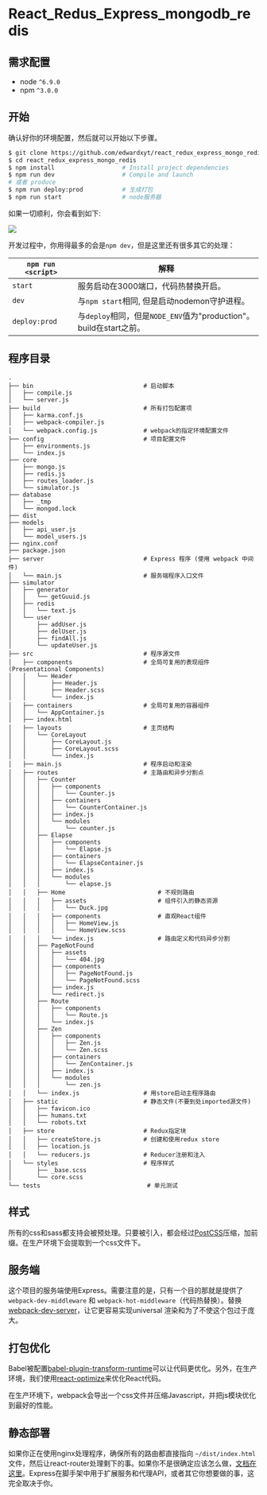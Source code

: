 # React_Redus_Express_mongodb_redis

## 需求配置
* node `^6.9.0`
* npm `^3.0.0`

## 开始

确认好你的环境配置，然后就可以开始以下步骤。

```bash
$ git clone https://github.com/edwardxyt/react_redux_express_mongo_redis.git
$ cd react_redux_express_mongo_redis
$ npm install                   # Install project dependencies
$ npm run dev                   # Compile and launch
# 或者 produce
$ npm run deploy:prod           # 生成打包
$ npm run start                 # node服务器
```

如果一切顺利，你会看到如下:

<img src="http://i.imgur.com/zR7VRG6.png?2" />

开发过程中，你用得最多的会是`npm dev`，但是这里还有很多其它的处理：

|`npm run <script>`|解释|
|------------------|-----------|
|`start`|服务启动在3000端口，代码热替换开启。|
|`dev`|与`npm start`相同, 但是启动nodemon守护进程。|
|`deploy:prod`|与`deploy`相同，但是`NODE_ENV`值为"production"。build在start之前。|

## 程序目录

```
.
├── bin                               # 启动脚本
│   ├── compile.js
│   └── server.js
├── build                             # 所有打包配置项
│   ├── karma.conf.js
│   ├── webpack-compiler.js
│   └── webpack.config.js             # webpack的指定环境配置文件
├── config                            # 项目配置文件
│   ├── environments.js
│   └── index.js
├── core
│   ├── mongo.js
│   ├── redis.js
│   ├── routes_loader.js
│   └── simulator.js
├── database
│   ├── _tmp
│   └── mongod.lock
├── dist
├── models
│   ├── api_user.js
│   └── model_users.js
├── nginx.conf
├── package.json
├── server                            # Express 程序 (使用 webpack 中间件)
│   └── main.js                       # 服务端程序入口文件
├── simulator
│   ├── generator
│   │   └── getGuuid.js
│   ├── redis
│   │   └── text.js
│   └── user
│       ├── addUser.js
│       ├── delUser.js
│       ├── findAll.js
│       └── updateUser.js
├── src                               # 程序源文件
│   ├── components                    # 全局可复用的表现组件(Presentational Components)
│   │   └── Header
│   │       ├── Header.js
│   │       ├── Header.scss
│   │       └── index.js
│   ├── containers                    # 全局可复用的容器组件
│   │   └── AppContainer.js
│   ├── index.html
│   ├── layouts                       # 主页结构
│   │   └── CoreLayout
│   │       ├── CoreLayout.js
│   │       ├── CoreLayout.scss
│   │       └── index.js
│   ├── main.js                       # 程序启动和渲染
│   ├── routes                        # 主路由和异步分割点
│   │   ├── Counter
│   │   │   ├── components
│   │   │   │   └── Counter.js
│   │   │   ├── containers
│   │   │   │   └── CounterContainer.js
│   │   │   ├── index.js
│   │   │   └── modules
│   │   │       └── counter.js
│   │   ├── Elapse
│   │   │   ├── components
│   │   │   │   └── Elapse.js
│   │   │   ├── containers
│   │   │   │   └── ElapseContainer.js
│   │   │   ├── index.js
│   │   │   └── modules
│   │   │       └── elapse.js
│   │   ├── Home                          # 不规则路由
│   │   │   ├── assets                    # 组件引入的静态资源
│   │   │   │   └── Duck.jpg
│   │   │   ├── components                # 直观React组件
│   │   │   │   ├── HomeView.js
│   │   │   │   └── HomeView.scss
│   │   │   └── index.js                  # 路由定义和代码异步分割
│   │   ├── PageNotFound
│   │   │   ├── assets
│   │   │   │   └── 404.jpg
│   │   │   ├── components
│   │   │   │   ├── PageNotFound.js
│   │   │   │   └── PageNotFound.scss
│   │   │   ├── index.js
│   │   │   └── redirect.js
│   │   ├── Route
│   │   │   ├── components
│   │   │   │   └── Route.js
│   │   │   └── index.js
│   │   ├── Zen
│   │   │   ├── components
│   │   │   │   ├── Zen.js
│   │   │   │   └── Zen.scss
│   │   │   ├── containers
│   │   │   │   └── ZenContainer.js
│   │   │   ├── index.js
│   │   │   └── modules
│   │   │       └── zen.js
│   │   └── index.js                  # 用store启动主程序路由
│   ├── static                        # 静态文件(不要到处imported源文件)
│   │   ├── favicon.ico
│   │   ├── humans.txt
│   │   └── robots.txt
│   ├── store                         # Redux指定块
│   │   ├── createStore.js            # 创建和使用redux store
│   │   ├── location.js
│   │   └── reducers.js               # Reducer注册和注入
│   └── styles                        # 程序样式
│       ├── _base.scss
│       └── core.scss
└── tests                              # 单元测试
```

## 样式

所有的css和sass都支持会被预处理。只要被引入，都会经过[PostCSS](https://github.com/postcss/postcss)压缩，加前缀。在生产环境下会提取到一个css文件下。

## 服务端

这个项目的服务端使用Express。需要注意的是，只有一个目的那就是提供了`webpack-dev-middleware` 和 `webpack-hot-middleware`（代码热替换）。替换[webpack-dev-server](https://github.com/webpack/webpack-dev-server)，让它更容易实现universal 渲染和为了不使这个包过于庞大。

## 打包优化

Babel被配置[babel-plugin-transform-runtime](https://www.npmjs.com/package/babel-plugin-transform-runtime)可以让代码更优化。另外，在生产环境，我们使用[react-optimize](https://github.com/thejameskyle/babel-react-optimize)来优化React代码。

在生产环境下，webpack会导出一个css文件并压缩Javascript，并把js模块优化到最好的性能。

## 静态部署

如果你正在使用nginx处理程序，确保所有的路由都直接指向 `~/dist/index.html` 文件，然后让react-router处理剩下的事。如果你不是很确定应该怎么做，[文档在这里](https://github.com/reactjs/react-router/blob/master/docs/guides/Histories.md#configuring-your-server)。Express在脚手架中用于扩展服务和代理API，或者其它你想要做的事，这完全取决于你。
